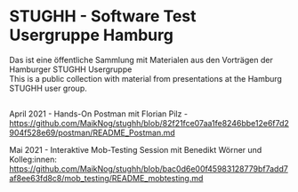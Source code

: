 # STUGHH - Software Test Usergruppe Hamburg

Das ist eine öffentliche Sammlung mit Materialen aus den Vorträgen der Hamburger STUGHH Usergruppe  
This is a public collection with material from presentations at the Hamburg STUGHH user group.

##
April 2021 - Hands-On Postman mit Florian Pilz - https://github.com/MaikNog/stughh/blob/82f21fce07aa1fe8246bbe12e6f7d2904f528e69/postman/README_Postman.md


Mai 2021 - Interaktive Mob-Testing Session mit Benedikt Wörner und Kolleg:innen: https://github.com/MaikNog/stughh/blob/bac0d6e00f45983128779bf7add7af8ee63fd8c8/mob_testing/README_mobtesting.md
